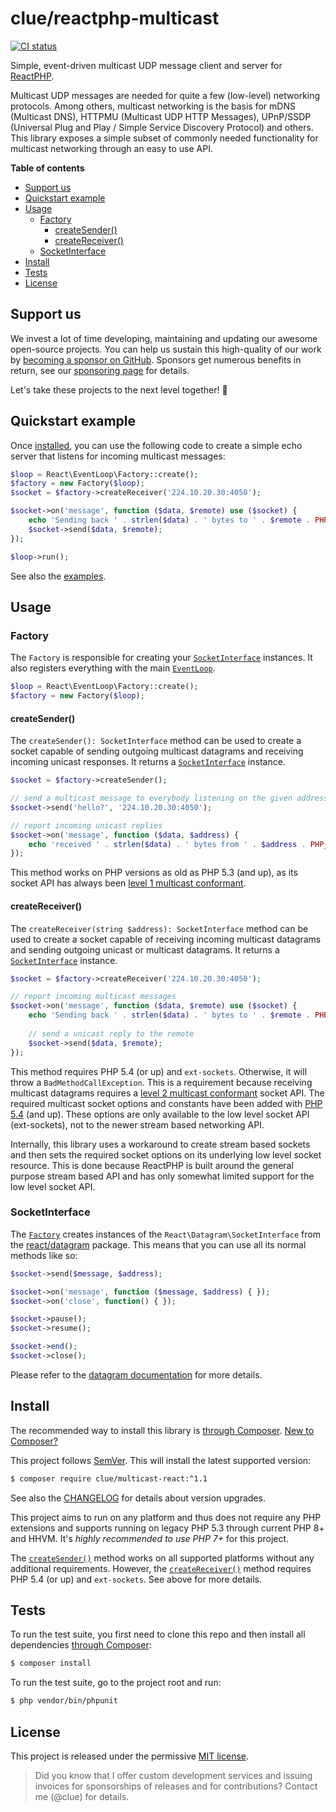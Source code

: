 # clue/reactphp-multicast

[![CI status](https://github.com/clue/reactphp-multicast/workflows/CI/badge.svg)](https://github.com/clue/reactphp-multicast/actions)

Simple, event-driven multicast UDP message client and server for [ReactPHP](https://reactphp.org/).

Multicast UDP messages are needed for quite a few (low-level) networking protocols.
Among others, multicast networking is the basis for mDNS (Multicast DNS),
HTTPMU (Multicast UDP HTTP Messages), UPnP/SSDP (Universal Plug and Play /
Simple Service Discovery Protocol) and others.
This library exposes a simple subset of commonly needed functionality for
multicast networking through an easy to use API.

**Table of contents**

* [Support us](#support-us)
* [Quickstart example](#quickstart-example)
* [Usage](#usage)
    * [Factory](#factory)
        * [createSender()](#createsender)
        * [createReceiver()](#createreceiver)
    * [SocketInterface](#socketinterface)
* [Install](#install)
* [Tests](#tests)
* [License](#license)

## Support us

We invest a lot of time developing, maintaining and updating our awesome
open-source projects. You can help us sustain this high-quality of our work by
[becoming a sponsor on GitHub](https://github.com/sponsors/clue). Sponsors get
numerous benefits in return, see our [sponsoring page](https://github.com/sponsors/clue)
for details.

Let's take these projects to the next level together! 🚀

## Quickstart example

Once [installed](#install), you can use the following code to create a simple
echo server that listens for incoming multicast messages:

```php
$loop = React\EventLoop\Factory::create();
$factory = new Factory($loop);
$socket = $factory->createReceiver('224.10.20.30:4050');

$socket->on('message', function ($data, $remote) use ($socket) {
    echo 'Sending back ' . strlen($data) . ' bytes to ' . $remote . PHP_EOL;
    $socket->send($data, $remote);
});

$loop->run();
```

See also the [examples](examples).

## Usage

### Factory

The `Factory` is responsible for creating your [`SocketInterface`](#socketinterface) instances.
It also registers everything with the main [`EventLoop`](https://github.com/reactphp/event-loop#usage).

```php
$loop = React\EventLoop\Factory::create();
$factory = new Factory($loop);
```

#### createSender()

The `createSender(): SocketInterface` method can be used to
create a socket capable of sending outgoing multicast datagrams and receiving
incoming unicast responses. It returns a [`SocketInterface`](#socketinterface) instance.

```php
$socket = $factory->createSender();

// send a multicast message to everybody listening on the given address
$socket->send('hello?', '224.10.20.30:4050');

// report incoming unicast replies
$socket->on('message', function ($data, $address) {
    echo 'received ' . strlen($data) . ' bytes from ' . $address . PHP_EOL;
});
```

This method works on PHP versions as old as PHP 5.3 (and up), as its socket API has always been
[level 1 multicast conformant](https://www.tldp.org/HOWTO/Multicast-HOWTO-2.html#ss2.2).

#### createReceiver()

The `createReceiver(string $address): SocketInterface` method can be used to
create a socket capable of receiving incoming multicast datagrams and sending
outgoing unicast or multicast datagrams. It returns a [`SocketInterface`](#socketinterface) instance.

```php
$socket = $factory->createReceiver('224.10.20.30:4050');

// report incoming multicast messages 
$socket->on('message', function ($data, $remote) use ($socket) {
    echo 'Sending back ' . strlen($data) . ' bytes to ' . $remote . PHP_EOL;
    
    // send a unicast reply to the remote
    $socket->send($data, $remote);
});
```

This method requires PHP 5.4 (or up) and `ext-sockets`.
Otherwise, it will throw a `BadMethodCallException`.
This is a requirement because receiving multicast datagrams requires a
[level 2 multicast conformant](https://www.tldp.org/HOWTO/Multicast-HOWTO-2.html#ss2.2)
socket API.
The required multicast socket options and constants have been added with
[PHP 5.4](http://php.net/manual/en/migration54.global-constants.php) (and up).
These options are only available to the low level socket API (ext-sockets), not
to the newer stream based networking API.

Internally, this library uses a workaround to create stream based sockets
and then sets the required socket options on its underlying low level socket
resource.
This is done because ReactPHP is built around the general purpose stream based API
and has only somewhat limited support for the low level socket API.

### SocketInterface

The [`Factory`](#factory) creates instances of the `React\Datagram\SocketInterface`
from the [react/datagram](https://github.com/reactphp/datagram) package.
This means that you can use all its normal methods like so:

```php
$socket->send($message, $address);

$socket->on('message', function ($message, $address) { });
$socket->on('close', function() { });

$socket->pause();
$socket->resume();

$socket->end();
$socket->close();
```

Please refer to the [datagram documentation](https://github.com/reactphp/datagram#usage) for more details.

## Install

The recommended way to install this library is [through Composer](https://getcomposer.org).
[New to Composer?](https://getcomposer.org/doc/00-intro.md)

This project follows [SemVer](https://semver.org/).
This will install the latest supported version:

```bash
$ composer require clue/multicast-react:^1.1
```

See also the [CHANGELOG](CHANGELOG.md) for details about version upgrades.

This project aims to run on any platform and thus does not require any PHP
extensions and supports running on legacy PHP 5.3 through current PHP 8+ and
HHVM.
It's *highly recommended to use PHP 7+* for this project.

The [`createSender()`](#createsender) method works on all supported platforms
without any additional requirements. However, the [`createReceiver()`](#createreceiver)
method requires PHP 5.4 (or up) and `ext-sockets`. See above for more details.

## Tests

To run the test suite, you first need to clone this repo and then install all
dependencies [through Composer](https://getcomposer.org):

```bash
$ composer install
```

To run the test suite, go to the project root and run:

```bash
$ php vendor/bin/phpunit
```

## License

This project is released under the permissive [MIT license](LICENSE).

> Did you know that I offer custom development services and issuing invoices for
  sponsorships of releases and for contributions? Contact me (@clue) for details.
